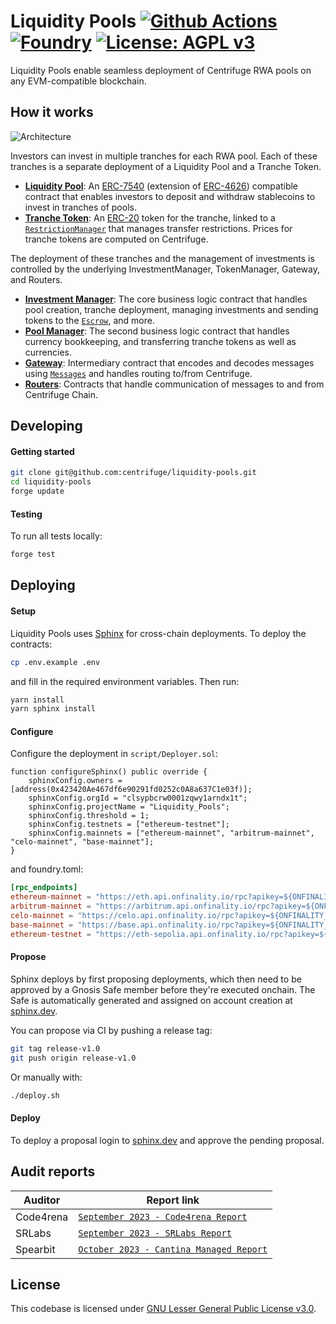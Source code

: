 # Liquidity Pools [![Github Actions][gha-badge]][gha] [![Foundry][foundry-badge]][foundry] [![License: AGPL v3](https://img.shields.io/badge/License-AGPL%20v3-blue.svg)](https://github.com/centrifuge/liquidity-pools/blob/main/LICENSE)

[gha]: https://github.com/centrifuge/liquidity-pools/actions
[gha-badge]: https://github.com/centrifuge/liquidity-pools/actions/workflows/ci.yml/badge.svg
[foundry]: https://getfoundry.sh
[foundry-badge]: https://img.shields.io/badge/Built%20with-Foundry-FFDB1C.svg

Liquidity Pools enable seamless deployment of Centrifuge RWA pools on any EVM-compatible blockchain.

## How it works

![Architecture](https://centrifuge.mypinata.cloud/ipfs/QmYLCvEDVyRr4TR3i9sUHADdm4fPkYaLwo6HzuBCbHL6RZ)

Investors can invest in multiple tranches for each RWA pool. Each of these tranches is a separate deployment of a Liquidity Pool and a Tranche Token.

- [**Liquidity Pool**](https://github.com/centrifuge/liquidity-pools/blob/main/src/LiquidityPool.sol): An [ERC-7540](https://eips.ethereum.org/EIPS/eip-7540) (extension of [ERC-4626](https://ethereum.org/en/developers/docs/standards/tokens/erc-4626/)) compatible contract that enables investors to deposit and withdraw stablecoins to invest in tranches of pools.
- [**Tranche Token**](https://github.com/centrifuge/liquidity-pools/blob/main/src/token/Tranche.sol): An [ERC-20](https://ethereum.org/en/developers/docs/standards/tokens/erc-20/) token for the tranche, linked to a [`RestrictionManager`](https://github.com/centrifuge/liquidity-pools/blob/main/src/token/RestrictionManager.sol) that manages transfer restrictions. Prices for tranche tokens are computed on Centrifuge.

The deployment of these tranches and the management of investments is controlled by the underlying InvestmentManager, TokenManager, Gateway, and Routers.

- [**Investment Manager**](https://github.com/centrifuge/liquidity-pools/blob/main/src/InvestmentManager.sol): The core business logic contract that handles pool creation, tranche deployment, managing investments and sending tokens to the [`Escrow`](https://github.com/centrifuge/liquidity-pools/blob/main/src/Escrow.sol), and more.
- [**Pool Manager**](https://github.com/centrifuge/liquidity-pools/blob/main/src/PoolManager.sol): The second business logic contract that handles currency bookkeeping, and transferring tranche tokens as well as currencies.
- [**Gateway**](https://github.com/centrifuge/liquidity-pools/blob/main/src/gateway/Gateway.sol): Intermediary contract that encodes and decodes messages using [`Messages`](https://github.com/centrifuge/liquidity-pools/blob/main/src/gateway/Messages.sol) and handles routing to/from Centrifuge.
- [**Routers**](https://github.com/centrifuge/liquidity-pools/tree/main/src/gateway/routers): Contracts that handle communication of messages to and from Centrifuge Chain.

## Developing

#### Getting started

```sh
git clone git@github.com:centrifuge/liquidity-pools.git
cd liquidity-pools
forge update
```

#### Testing

To run all tests locally:

```sh
forge test
```

## Deploying

#### Setup

Liquidity Pools uses [Sphinx](https://sphinx.dev/) for cross-chain deployments. To deploy the contracts:

```sh
cp .env.example .env
```

and fill in the required environment variables. Then run:

```sh
yarn install
yarn sphinx install
```

#### Configure

Configure the deployment in `script/Deployer.sol`:

```solidity:script/Deployer.sol
function configureSphinx() public override {
    sphinxConfig.owners = [address(0x423420Ae467df6e90291fd0252c0A8a637C1e03f)];
    sphinxConfig.orgId = "clsypbcrw0001zqwy1arndx1t";
    sphinxConfig.projectName = "Liquidity_Pools";
    sphinxConfig.threshold = 1;
    sphinxConfig.testnets = ["ethereum-testnet"];
    sphinxConfig.mainnets = ["ethereum-mainnet", "arbitrum-mainnet", "celo-mainnet", "base-mainnet"];
}
```

and foundry.toml:

```toml:foundry.toml
[rpc_endpoints]
ethereum-mainnet = "https://eth.api.onfinality.io/rpc?apikey=${ONFINALITY_API_KEY}"
arbitrum-mainnet = "https://arbitrum.api.onfinality.io/rpc?apikey=${ONFINALITY_API_KEY}"
celo-mainnet = "https://celo.api.onfinality.io/rpc?apikey=${ONFINALITY_API_KEY}"
base-mainnet = "https://base.api.onfinality.io/rpc?apikey=${ONFINALITY_API_KEY}"
ethereum-testnet = "https://eth-sepolia.api.onfinality.io/rpc?apikey=${ONFINALITY_API_KEY}"
```

#### Propose

Sphinx deploys by first proposing deployments, which then need to be approved by a Gnosis Safe member before they're executed onchain. The Safe is automatically generated and assigned on account creation at [sphinx.dev](https://sphinx.dev/).

You can propose via CI by pushing a release tag:

```sh
git tag release-v1.0
git push origin release-v1.0
```

Or manually with:

```sh
./deploy.sh
```

#### Deploy

To deploy a proposal login to [sphinx.dev](https://sphinx.dev/) and approve the pending proposal.

## Audit reports

| Auditor   | Report link                                                                                                                                    |
| --------- | ---------------------------------------------------------------------------------------------------------------------------------------------- |
| Code4rena | [`September 2023 - Code4rena Report`](https://code4rena.com/reports/2023-09-centrifuge)                                                        |
| SRLabs    | [`September 2023 - SRLabs Report`](https://github.com/centrifuge/liquidity-pools/blob/main/audits/2023-09-SRLabs.pdf)                          |
| Spearbit  | [`October 2023 - Cantina Managed Report`](https://github.com/centrifuge/liquidity-pools/blob/main/audits/2023-10-Spearbit-Cantina-Managed.pdf) |

## License

This codebase is licensed under [GNU Lesser General Public License v3.0](https://github.com/centrifuge/liquidity-pools/blob/main/LICENSE).

```

```
